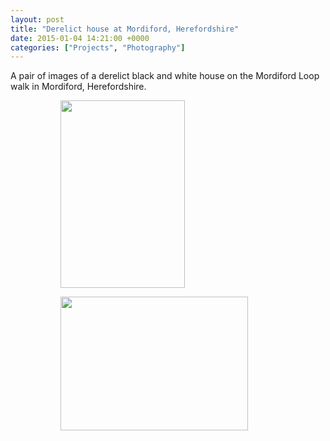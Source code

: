 ```yaml
---
layout: post
title: "Derelict house at Mordiford, Herefordshire"
date: 2015-01-04 14:21:00 +0000
categories: ["Projects", "Photography"]
---
```


A pair of images of a derelict black and white house on the Mordiford Loop walk in Mordiford, Herefordshire.

<figure><figure><a href="{{ site.baseurl }}/wp-content/uploads/2022/12/dsc_0026_16339765756_o-scaled.jpg"><img src="https://www.circleseven.co.uk/wp-content/uploads/2022/12/dsc_0026_16339765756_o-199x300.jpg" width="199" height="300" alt=""/ loading="lazy"></a></figure>

<figure><a href="{{ site.baseurl }}/wp-content/uploads/2022/12/dsc_0025_16178123268_o-scaled.jpg"><img src="https://www.circleseven.co.uk/wp-content/uploads/2022/12/dsc_0025_16178123268_o-300x214.jpg" width="300" height="214" alt=""/ loading="lazy"></a></figure>
</figure>
